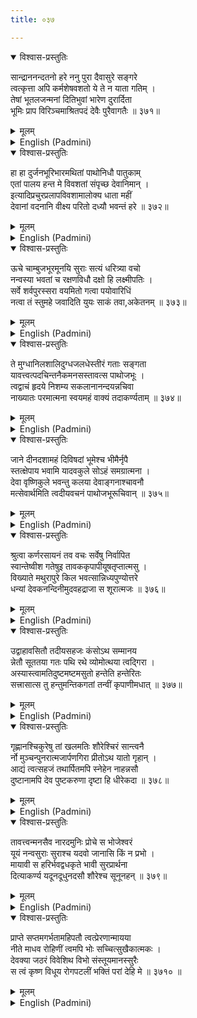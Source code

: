 ```yaml
---
title: ०३७

---
```

<div class="audioEmbed"  caption="सीतालक्ष्मी-वाचनम्" src="https://archive.org/download/nArAyaNIyam-shlokawise-audio/037/037_01.mp3"></div>
<details open><summary>विश्वास-प्रस्तुतिः</summary>

सान्द्राननन्दतनो हरे ननु पुरा दैवासुरे सङ्गरे  
त्वत्कृत्ता अपि कर्मशेषवशतो ये ते न याता गतिम् ।  
तेषां भूतलजन्मनां दितिभुवां भारेण दुरार्दिता  
भूमिः प्राप विरिञ्चमाश्रितपदं देवैः पुरैवागतैः ॥ ३७१॥
</details>
<details><summary>मूलम्</summary>

सान्द्राननन्दतनो हरे ननु पुरा दैवासुरे सङ्गरे  
त्वत्कृत्ता अपि कर्मशेषवशतो ये ते न याता गतिम् ।  
तेषां भूतलजन्मनां दितिभुवां भारेण दुरार्दिता  
भूमिः प्राप विरिञ्चमाश्रितपदं देवैः पुरैवागतैः ॥ ३७१॥
</details>





<details ><summary>English (Padmini)</summary>

Oh Lord of Complete Bliss ! Oh Hari ! In the war between the gods and demons which took place earlier, the demons were destroyed by Thee; yet, those demons who did not attain salvation, owing to their remaining merits and demerits, were born again on earth as demons and the earth became terribly afflicted by their burden; so Goddess Earth took refuge at Brahma's feet, where the gods had already assembled.

</details>

<div class="audioEmbed"  caption="सीतालक्ष्मी-वाचनम्" src="https://archive.org/download/nArAyaNIyam-shlokawise-audio/037/037_02.mp3"></div>
<details open><summary>विश्वास-प्रस्तुतिः</summary>

हा हा दुर्जनभूरिभारमथितां पाथोनिधौ पातुकाम्  
एतां पालय हन्त मे विवशतां संपृच्छ देवानिमान् ।  
इत्यादिप्रचुरप्रलापविवशामालोक्य धाता महीं  
देवानां वदनानि वीक्ष्य परितो दध्यौ भवन्तं हरे ॥ ३७२॥
</details>
<details><summary>मूलम्</summary>

हा हा दुर्जनभूरिभारमथितां पाथोनिधौ पातुकाम्  
एतां पालय हन्त मे विवशतां संपृच्छ देवानिमान् ।  
इत्यादिप्रचुरप्रलापविवशामालोक्य धाता महीं  
देवानां वदनानि वीक्ष्य परितो दध्यौ भवन्तं हरे ॥ ३७२॥
</details>





<details ><summary>English (Padmini)</summary>

Oh Hari ! Goddess Earth, lamenting pitiably on the growing oppression of the wicked demons on her surface, slowly drowning her in the ocean of sorrow, called the gods as witnesses to her pathetic state; Brahma, perceiving this, looked at the forlorn faces of the gods round him and began to pray to Thee.

</details>

<div class="audioEmbed"  caption="सीतालक्ष्मी-वाचनम्" src="https://archive.org/download/nArAyaNIyam-shlokawise-audio/037/037_03.mp3"></div>
<details open><summary>विश्वास-प्रस्तुतिः</summary>

ऊचे चाम्बुजभूरमूनयि सुराः सत्यं धरित्र्या वचो  
नन्वस्या भवतां च रक्षणविधौ दक्षो हि लक्ष्मीपतिः ।  
सर्वे शर्वपुरस्सरा वयमितो गत्वा पयोवारिधिं  
नत्वा तं स्तुमहे जवादिति युयः साकं तवा,अकेतनम् ॥ ३७३॥
</details>
<details><summary>मूलम्</summary>

ऊचे चाम्बुजभूरमूनयि सुराः सत्यं धरित्र्या वचो  
नन्वस्या भवतां च रक्षणविधौ दक्षो हि लक्ष्मीपतिः ।  
सर्वे शर्वपुरस्सरा वयमितो गत्वा पयोवारिधिं  
नत्वा तं स्तुमहे जवादिति युयः साकं तवा,अकेतनम् ॥ ३७३॥
</details>





<details ><summary>English (Padmini)</summary>

God Brahma, agreeing with Goddess Earth, about her sorrowful condition, told the gods that the Lord of Lakshmi alone could save them all. So, by his advice, all of them headed by Lord Siva, approached Thy abode in the milky ocean to worship Thee.

</details>

<div class="audioEmbed"  caption="सीतालक्ष्मी-वाचनम्" src="https://archive.org/download/nArAyaNIyam-shlokawise-audio/037/037_04.mp3"></div>
<details open><summary>विश्वास-प्रस्तुतिः</summary>

ते मुग्धानिलशालिदुग्धजलधेस्तीरं गताः सङ्गता  
यावत्त्वत्पदचिन्तनैकमनसस्तावत्स पाथोजभूः ।  
त्वद्वाचं हृदये निशम्य सकलानानन्दयन्नचिवा  
नाख्यातः परमात्मना स्वयमहं वाक्यं तदाकर्ण्यताम् ॥ ३७४॥
</details>
<details><summary>मूलम्</summary>

ते मुग्धानिलशालिदुग्धजलधेस्तीरं गताः सङ्गता  
यावत्त्वत्पदचिन्तनैकमनसस्तावत्स पाथोजभूः ।  
त्वद्वाचं हृदये निशम्य सकलानानन्दयन्नचिवा  
नाख्यातः परमात्मना स्वयमहं वाक्यं तदाकर्ण्यताम् ॥ ३७४॥
</details>





<details ><summary>English (Padmini)</summary>

On the shores of the milky ocean, fanned by the gentle breeze, they engaged in single-minded meditation of Thy feet. Thou revealed Thy wish to Brahma, from within his heart and he informed the delighted gathering all about Thy personal speech to him.

</details>

<div class="audioEmbed"  caption="सीतालक्ष्मी-वाचनम्" src="https://archive.org/download/nArAyaNIyam-shlokawise-audio/037/037_05.mp3"></div>
<details open><summary>विश्वास-प्रस्तुतिः</summary>

जाने दीनदशामहं दिविषदां भूमेश्च भीमैर्नृपै  
स्तत्क्षेपाय भवामि यादवकुले सोऽहं समग्रात्मना ।  
देवा वृष्णिकुले भवन्तु कलया देवाङ्गनाश्चावनौ  
मत्सेवार्थमिति त्वदीयवचनं पाथोजभूरूचिवान् ॥ ३७५॥
</details>
<details><summary>मूलम्</summary>

जाने दीनदशामहं दिविषदां भूमेश्च भीमैर्नृपै  
स्तत्क्षेपाय भवामि यादवकुले सोऽहं समग्रात्मना ।  
देवा वृष्णिकुले भवन्तु कलया देवाङ्गनाश्चावनौ  
मत्सेवार्थमिति त्वदीयवचनं पाथोजभूरूचिवान् ॥ ३७५॥
</details>





<details ><summary>English (Padmini)</summary>

Thou told Brahma, that Thou wert fully aware of the pathetic condition of the gods and Goddess Earth, brought on by the evil demons, to destoy whom Thou would be born with Thy full divine spirit in the Yadava race. The gods and goddesses would also likewise be born with their divine partial spirit, in the clan of Vrishnis (cowherds), to serve Thee on earth. This speech of Thine was conveyed to the gods by Brahma.

</details>

<div class="audioEmbed"  caption="सीतालक्ष्मी-वाचनम्" src="https://archive.org/download/nArAyaNIyam-shlokawise-audio/037/037_06.mp3"></div>
<details open><summary>विश्वास-प्रस्तुतिः</summary>

श्रुत्वा कर्णरसायनं तव वचः सर्वेषु निर्वापित  
स्वान्तेष्वीश गतेषुइ तावककृपापीयूषतृप्तात्मसु ।  
विख्याते मथुरापुरे किल भवत्सान्निध्यपुण्योत्तरे  
धन्यां देवकनन्दिनीमुदवहद्राजा स शूरात्मजः ॥ ३७६॥
</details>
<details><summary>मूलम्</summary>

श्रुत्वा कर्णरसायनं तव वचः सर्वेषु निर्वापित  
स्वान्तेष्वीश गतेषुइ तावककृपापीयूषतृप्तात्मसु ।  
विख्याते मथुरापुरे किल भवत्सान्निध्यपुण्योत्तरे  
धन्यां देवकनन्दिनीमुदवहद्राजा स शूरात्मजः ॥ ३७६॥
</details>





<details ><summary>English (Padmini)</summary>

Oh Lord ! Thy speech was like nectar to their ears and they left with a peaceful mind, contented by Thy flow of kindness. The famous city of Mathura, purified by Thy divine presence, was ruled by King Surasena. His son Vasudeva, married the blessed daughter of Devaka.

</details>

<div class="audioEmbed"  caption="सीतालक्ष्मी-वाचनम्" src="https://archive.org/download/nArAyaNIyam-shlokawise-audio/037/037_07.mp3"></div>
<details open><summary>विश्वास-प्रस्तुतिः</summary>

उद्वाहावसितौ तदीयसहजः कंसोऽथ सम्मानय  
न्नेतौ सूततया गतः पथि रथे व्योमोत्थया त्वद्गिरा ।  
अस्यास्त्वामतिदुष्टमष्टमसुतो हन्तेति हन्तेरितः  
सत्त्रासात्स तु हन्तुमन्तिकगतां तन्वीं कृपाणीमधात् ॥ ३७७॥
</details>
<details><summary>मूलम्</summary>

उद्वाहावसितौ तदीयसहजः कंसोऽथ सम्मानय  
न्नेतौ सूततया गतः पथि रथे व्योमोत्थया त्वद्गिरा ।  
अस्यास्त्वामतिदुष्टमष्टमसुतो हन्तेति हन्तेरितः  
सत्त्रासात्स तु हन्तुमन्तिकगतां तन्वीं कृपाणीमधात् ॥ ३७७॥
</details>





<details ><summary>English (Padmini)</summary>

After the marriage ceremonies were over, Devaki's brother Kamsa, wishing to honour the bridal couple, took the reins of the chariot in his hands, driving it himself. On the way, by Thy impulsion, he was addressed by a disembodied voice from the sky, portending that the eighth son of this girl would kill him for his wicked deeds. Overcome by fear, he lifted his sword to kill Devaki, who was sitting next to him, at once.

</details>

<div class="audioEmbed"  caption="सीतालक्ष्मी-वाचनम्" src="https://archive.org/download/nArAyaNIyam-shlokawise-audio/037/037_08.mp3"></div>
<details open><summary>विश्वास-प्रस्तुतिः</summary>

गृह्णानश्चिकुरेषु तां खलमतिः शौरेश्चिरं सान्त्वनै  
र्नो मुञ्चन्पुनरात्मजार्पणगिरा प्रीतोऽथ यातो गृहान् ।  
आद्यं त्वत्सहजं तथार्पितमपि स्नेहेन नाहन्नसौ  
दुष्टानामपि देव पुष्टकरुणा दृष्टा हि धीरेकदा ॥ ३७८॥
</details>
<details><summary>मूलम्</summary>

गृह्णानश्चिकुरेषु तां खलमतिः शौरेश्चिरं सान्त्वनै  
र्नो मुञ्चन्पुनरात्मजार्पणगिरा प्रीतोऽथ यातो गृहान् ।  
आद्यं त्वत्सहजं तथार्पितमपि स्नेहेन नाहन्नसौ  
दुष्टानामपि देव पुष्टकरुणा दृष्टा हि धीरेकदा ॥ ३७८॥
</details>





<details ><summary>English (Padmini)</summary>

The evil-minded Kamsa, caught hold of Devaki by her tresses and would not let her go even after Vasudeva pleaded with him for along time; finally he released her only after Vasudeva promised to give the children who would be born to him; he went home, appeased by Vasudeva's words. As promised by Vasudeva, Thy first brother was duly given to him but Kamsa did not kill the child out of love. Oh Lord ! It is really strange that even the cruel-hearted are sometimes ovrecome with mercy.

</details>

<div class="audioEmbed"  caption="सीतालक्ष्मी-वाचनम्" src="https://archive.org/download/nArAyaNIyam-shlokawise-audio/037/037_09.mp3"></div>
<details open><summary>विश्वास-प्रस्तुतिः</summary>

तावत्त्वन्मनसैव नारदमुनिः प्रोचे स भोजेश्वरं  
यूयं नन्वसुराः सुराश्च यदवो जानासि किं न प्रभो ।  
मायावी स हरिर्भवद्वधकृते भावी सुरप्रार्थना  
दित्याकर्ण्य यदूनदूधुनदसौ शौरेश्च सूनूनहन् ॥ ३७९॥
</details>
<details><summary>मूलम्</summary>

तावत्त्वन्मनसैव नारदमुनिः प्रोचे स भोजेश्वरं  
यूयं नन्वसुराः सुराश्च यदवो जानासि किं न प्रभो ।  
मायावी स हरिर्भवद्वधकृते भावी सुरप्रार्थना  
दित्याकर्ण्य यदूनदूधुनदसौ शौरेश्च सूनूनहन् ॥ ३७९॥
</details>





<details ><summary>English (Padmini)</summary>

Then, sage Narada, in keeping with Thy wishes, went to the lord of Bhojas, Kamsa, and apprised him of the fact that he (Kamsa), belonged to the demon race and the Yadavas were gods; that, owing to the pleas of the gods, Lord Hari, with delusive motive, was going to take birth to detroy him. Hearing these words, Kamsa killed Vasudeva's children, including the first one and drove away the Yadavas from their houses.

</details>

<div class="audioEmbed"  caption="सीतालक्ष्मी-वाचनम्" src="https://archive.org/download/nArAyaNIyam-shlokawise-audio/037/037_10.mp3"></div>
<details open><summary>विश्वास-प्रस्तुतिः</summary>

प्राप्ते सप्तमगर्भतामहिपतौ त्वत्प्रेरणान्मायया  
नीते माधव रोहिणीं त्वमपि भोः सच्चित्सुखैकात्मकः ।  
देवक्या जठरं विवेशिथ विभो संस्तूयमानस्सुरैः  
स त्वं कृष्ण विधूय रोगपटलीं भक्तिं परां देहि मे ॥ ३७१० ॥
</details>
<details><summary>मूलम्</summary>

प्राप्ते सप्तमगर्भतामहिपतौ त्वत्प्रेरणान्मायया  
नीते माधव रोहिणीं त्वमपि भोः सच्चित्सुखैकात्मकः ।  
देवक्या जठरं विवेशिथ विभो संस्तूयमानस्सुरैः  
स त्वं कृष्ण विधूय रोगपटलीं भक्तिं परां देहि मे ॥ ३७१० ॥
</details>

<details ><summary>English (Padmini)</summary>

Oh Lord Madhava ! The lord of serpents, Adisesha, entered the seventh pregnancy of Devaki . Through Thy Maya, put into action by Thy will, the foetus was ensconced in the womb of Rohini . Oh Lord Omnipresent ! Thou, who art the sole embodiment of Satchitananda, (which is Existence, Energy and Absolute Bliss), entered the womb of Devaki . The gods sang Thy praises. Oh Lord Krishna ! May Thou of such glory, remove my numerous maladies and grant me supreme devotion.

</details>

